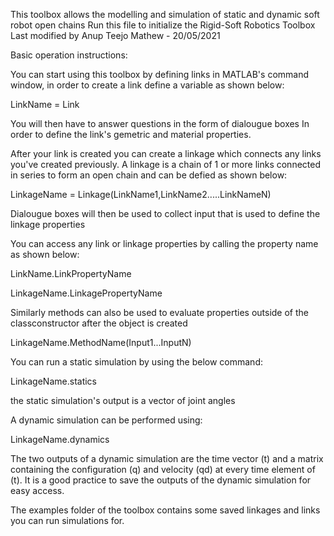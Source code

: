 This toolbox allows the modelling and simulation of static and dynamic
soft robot open chains
Run this file to initialize the Rigid-Soft Robotics Toolbox
Last modified by Anup Teejo Mathew - 20/05/2021

Basic operation instructions:

You can start using this toolbox by defining links in MATLAB's command window, in order to create a link
define a variable as shown below:

LinkName = Link

You will then have to answer questions in the form of dialougue boxes
In order to define the link's gemetric and material properties.

After your link is created you can create a linkage which connects any
links you've created previously. A linkage is a chain of 1 or more links 
connected in series to form an open chain and can be defied as shown below:

LinkageName = Linkage(LinkName1,LinkName2.....LinkNameN)

Dialougue boxes will then be used to collect input that is used to define
the linkage properties

You can access any link or linkage properties by calling the property name
as shown below:

LinkName.LinkPropertyName

LinkageName.LinkagePropertyName

Similarly methods can also be used to evaluate properties outside of the 
classconstructor after the object is created 

LinkageName.MethodName(Input1...InputN)

You can run a static simulation by using the below command:
 
LinkageName.statics

the static simulation's output is a vector of joint angles

A dynamic simulation can be performed using:

LinkageName.dynamics

The two outputs of a dynamic simulation are the time vector (t) and a
matrix containing the configuration (q) and velocity (qd) at every time 
element of (t). It is a good practice to save the outputs of the dynamic
simulation for easy access.

The examples folder of the toolbox contains some saved linkages and links
you can run simulations for.

